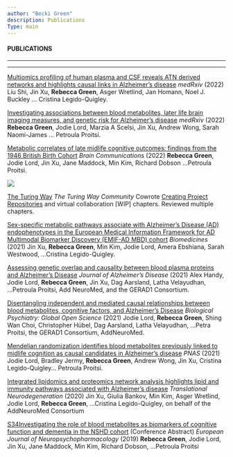 ```yaml
---
author: "Becki Green"
description: Publications
Type: main
---
```

#### PUBLICATIONS
*****************
*****************
[Multiomics profiling of human plasma and CSF reveals ATN derived networks and highlights causal links in Alzheimer’s disease](https://doi.org/10.1101/2022.08.05.22278457) _medRxiv_ (2022)
Liu Shi, Jin Xu, **Rebecca Green**, Asger Wretlind, Jan Homann, Noel J. Buckley ... Cristina Legido-Quigley.


[Investigating associations between blood metabolites, later life brain imaging measures, and genetic risk for Alzheimer’s disease](https://doi.org/10.1101/2022.01.29.22270098) _medRxiv_ (2022)
**Rebecca Green**, Jodie Lord, Marzia A Scelsi, Jin Xu, Andrew Wong, Sarah Naomi-James ... Petroula Proitsi.

[Metabolic correlates of late midlife cognitive outcomes: findings from the 1946 British Birth Cohort](https://doi.org/10.1093/braincomms/fcab291) _Brain Communications_ (2022)
**Rebecca Green**, Jodie Lord, Jin Xu, Jane Maddock, Min Kim, Richard Dobson ...Petroula Proitsi.

![](/work/workflow.png)

[The Turing Way](https://doi.org/10.5281/zenodo.3233853) _The Turing Way Community_
Cowrote [Creating Project Repositories](https://the-turing-way.netlify.app/project-design/project-repo.html) and virtual collaboration [WIP] chapters. Reviewed multiple chapters.

[Sex-specific metabolic pathways associate with Alzheimer’s Disease (AD) endophenotypes in the European Medical Information Framework for AD Multimodal Biomarker Discovery (EMIF-AD MBD) cohort](https://doi.org/10.3390/biomedicines9111610) _Biomedicines_ (2021)
Jin Xu, **Rebecca Green**, Min Kim, Jodie Lord, Amera Ebshiana, Sarah Westwood, ...Cristina Legido-Quigley.

[Assessing genetic overlap and causality between blood plasma proteins and Alzheimer’s Disease](https://doi.org/10.3233/JAD-210462) _Journal of Alzheimer’s Disease_ (2021)
Alex Handy, Jodie Lord, **Rebecca Green**, Jin Xu, Dag Aarsland, Latha Velayudhan, ...Petroula Proitsi, Add NeuroMed, and the GERAD1 Consortium.

[Disentangling independent and mediated causal relationships between blood metabolites, cognitive factors, and Alzheimer’s Disease](https://doi.org/10.1016/j.bpsgos.2021.07.010) _Biological Psychiatry: Global Open Science_ (2021)
Jodie Lord, **Rebecca Green**, Shing Wan Choi, Christopher Hübel, Dag Aarsland, Latha Velayudhan, ...Petra Proitsi, the GERAD1 Consortium, AddNeuroMed.

[Mendelian randomization identifies blood metabolites previously linked to midlife cognition as causal candidates in Alzheimer’s disease](https://www.pnas.org/content/118/16/e2009808118.short) _PNAS_ (2021)
Jodie Lord, Bradley Jermy, **Rebecca Green**, Andrew Wong, Jin Xu, Cristina Legido-Quigley... Petroula Proitsi.

[Integrated lipidomics and proteomics network analysis highlights lipid and immunity pathways associated with Alzheimer’s disease](https://link.springer.com/epdf/10.1186/s40035-020-00215-0?sharing_token=rDhcqrDwxHpPr9KVQnNAQm_BpE1tBhCbnbw3BuzI2RMack7kbujqP_X-ofWsx-46ldfN8uNgddF6WQJfINxSB6Wsva1Vqwae_tqTdQl2TrKHAl08e7-qKVWzx4Ae986dEAZF2P308PiyisWZpKP16t2NcjKBdygtKOfwRVD1Nno%3D) _Translational Neurodegeneration_ (2020)
Jin Xu, Giulia Bankov, Min Kim, Asger Wretlind, Jodie Lord, **Rebecca Green**, ...Cristina Legido-Quigley, on behalf of the AddNeuroMed Consortium 

[S34Investigating the role of blood metabolites as biomarkers of cognitive function and dementia in the NSHD cohort](https://doi.org/10.1016/j.euroneuro.2019.08.035) (Conference Abstract) _European Journal of Neuropsychopharmacology_ (2019)
**Rebecca Green**, Jodie Lord, Jin Xu, Jane Maddock, Min Kim, Richard Dobson, ...Petroula Proitsi
